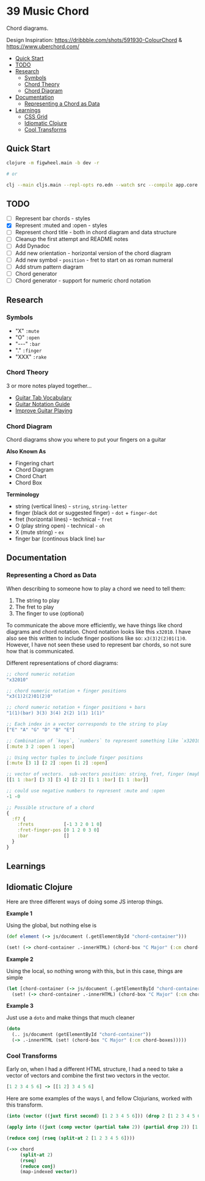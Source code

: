 # 39 Music Chord

Chord diagrams.

Design Inspiration: https://dribbble.com/shots/591930-ColourChord & https://www.uberchord.com/

- [Quick Start](#quick-start)
- [TODO](#todo)
- [Research](#research)
  - [Symbols](#symbols)
  - [Chord Theory](#chord-theory)
  - [Chord Diagram](#chord-diagram)
- [Documentation](#documentation)
  - [Representing a Chord as Data](#representing-a-chord-as-data)
- [Learnings](#learnings)
  - [CSS Grid](#css-grid)
  - [Idiomatic Clojure](#idiomatic-clojure)
  - [Cool Transforms](#cool-transforms)

## Quick Start

```bash
clojure -m figwheel.main -b dev -r

# or

clj --main cljs.main --repl-opts ro.edn --watch src --compile app.core --repl # not working yet
```

## TODO

- [ ] Represent bar chords - styles
- [x] Represent :muted and :open - styles
- [ ] Represent chord title - both in chord diagram and data structure
- [ ] Cleanup the first attempt and README notes
- [ ] Add Dynadoc
- [ ] Add new orientation - horizontal version of the chord diagram
- [ ] Add new symbol - `position` - fret to start on as roman numeral
- [ ] Add strum pattern diagram
- [ ] Chord generator
- [ ] Chord generator - support for numeric chord notation

## Research

### Symbols

- "X" `:mute`
- "O" `:open`
- "---" `:bar`
- "." `:finger`
- "XXX" `:rake`

### Chord Theory

3 or more notes played together...

- [Guitar Tab Vocabulary](https://www.guitarhabits.com/how-to-read-guitar-tabs-tablature/)
- [Guitar Notation Guide](http://acousticguitar.com/acoustic-guitar-notation-guide/)
- [Improve Guitar Playing](https://www.guitarhabits.com/improve-your-playing-through-slow-thorough-and-full-immersion/)

### Chord Diagram

Chord diagrams show you where to put your fingers on a guitar

**Also Known As**

- Fingering chart
- Chord Diagram
- Chord Chart
- Chord Box

**Terminology**

- string (vertical lines) - `string`, `string-letter`
- finger (black dot or suggested finger) - `dot` + `finger-dot`
- fret (horizontal lines) - technical - `fret`
- O (play string open) - technical - `oh`
- X (mute string) - `ex`
- finger bar (continous black line) `bar`

## Documentation

### Representing a Chord as Data

When describing to someone how to play a chord we need to tell them:

1.  The string to play
2.  The fret to play
3.  The finger to use (optional)

To communicate the above more efficiently, we have things like chord diagrams and chord notation. Chord notation looks like this `x32010`. I have also see this written to include finger positions like so: `x3(3)2(2)01(1)0`. However, I have not seen these used to represent bar chords, so not sure how that is communicated.

Different representations of chord diagrams:

```clojure
;; chord numeric notation
"x32010"

;; chord numeric notation + finger positions
"x3(1)2(2)01(2)0"

;; chord numeric notation + finger positions + bars
"1(1)(bar) 3(3) 3(4) 2(2) 1(1) 1(1)"

;; Each index in a vector corresponds to the string to play
["E" "A" "G" "D" "B" "E"]

;; Combination of `keys`, `numbers` to represent something like `x32010`
[:mute 3 2 :open 1 :open]

;; Using vector tuples to include finger positions
[:mute [3 1] [2 2] :open [1 2] :open]

;; vector of vectors.  sub-vectors position: string, fret, finger (maybe bar)
[[1 1 :bar] [3 3] [3 4] [2 2] [1 1 :bar] [1 1 :bar]]

;; could use negative numbers to represent :mute and :open
-1 -0

;; Possible structure of a chord
{
  :f7 {
    :frets           [-1 3 2 0 1 0]
    :fret-finger-pos [0 1 2 0 3 0]
    :bar             []
  }
}
```

## Learnings

## Idiomatic Clojure

Here are three different ways of doing some JS interop things.

**Example 1**

Using the global, but nothing else is

```clojure
(def element (-> js/document (.getElementById "chord-container")))

(set! (-> chord-container .-innerHTML) (chord-box "C Major" (:cm chord-boxes))))
```

**Example 2**

Using the local, so nothing wrong with this, but in this case, things are simple

```clojure
(let [chord-container (-> js/document (.getElementById "chord-container"))]
  (set! (-> chord-container .-innerHTML) (chord-box "C Major" (:cm chord-boxes))))
```

**Example 3**

Just use a `doto` and make things that much cleaner

```clojure
(doto
  (.. js/document (getElementById "chord-container"))
  (-> .-innerHTML (set! (chord-box "C Major" (:cm chord-boxes)))))
```

### Cool Transforms

Early on, when I had a different HTML structure, I had a need to take a vector of vectors and combine the first two vectors in the vector.

```clojure
[1 2 3 4 5 6] -> [[1 2] 3 4 5 6]
```

Here are some examples of the ways I, and fellow Clojurians, worked with this transform.

```clojure
(into (vector ((juxt first second) [1 2 3 4 5 6])) (drop 2 [1 2 3 4 5 6]))

(apply into ((juxt (comp vector (partial take 2)) (partial drop 2)) [1 2 3 4 5 6]))

(reduce conj (rseq (split-at 2 [1 2 3 4 5 6])))

(->> chord
     (split-at 2)
     (rseq)
     (reduce conj)
     (map-indexed vector))
```
